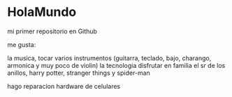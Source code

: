 # HolaMundo

mi primer repositorio en Github

me gusta:

la musica, tocar varios instrumentos (guitarra, teclado, bajo, charango, armonica y muy poco de violin)
la tecnologia
disfrutar en familia
el sr de los anillos, harry potter, stranger things y spider-man

hago reparacion hardware de celulares 
